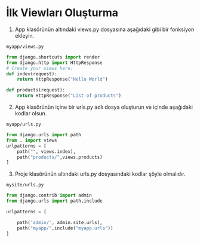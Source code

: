 # İlk Viewları Oluşturma
1) App klasörünün altındaki views.py dosyasına aşağıdaki gibi bir fonksiyon ekleyin.

`myapp/views.py`
```python
from django.shortcuts import render
from django.http import HttpResponse
# Create your views here.
def index(request):
    return HttpResponse("Hello World")

def products(request):
    return HttpResponse("List of products")
```
2) App klasörünün içine bir urls.py adlı dosya oluşturun ve içinde aşağıdaki kodlar olsun.
 
`myapp/urls.py`
```python
from django.urls import path
from . import views
urlpatterns = [
    path("", views.index),
    path("products/",views.products)
]
```
3) Proje klasörünün altındaki urls.py dosyasındaki kodlar şöyle olmalıdır.

`mysite/urls.py`
```python
from django.contrib import admin
from django.urls import path,include

urlpatterns = [

    path('admin/', admin.site.urls),
    path("myapp/",include("myapp.urls"))
]

```
 
